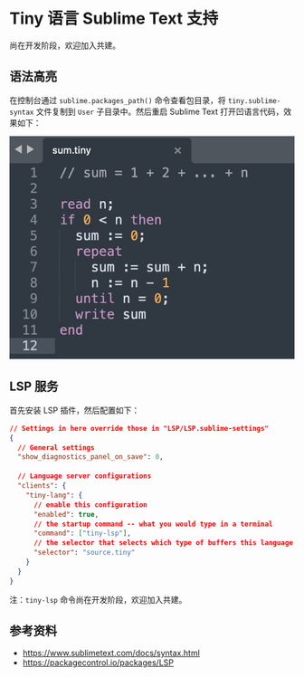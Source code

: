 # Tiny 语言 Sublime Text 支持

尚在开发阶段，欢迎加入共建。

## 语法高亮

在控制台通过 `sublime.packages_path()` 命令查看包目录，将 `tiny.sublime-syntax` 文件复制到 `User` 子目录中。然后重启 Sublime Text 打开凹语言代码，效果如下：

![](preview.jpg)

## LSP 服务

首先安装 LSP 插件，然后配置如下：

```json
// Settings in here override those in "LSP/LSP.sublime-settings"
{
  // General settings
  "show_diagnostics_panel_on_save": 0,

  // Language server configurations
  "clients": {
    "tiny-lang": {
      // enable this configuration
      "enabled": true,
      // the startup command -- what you would type in a terminal
      "command": ["tiny-lsp"],
      // the selector that selects which type of buffers this language server attaches to
      "selector": "source.tiny"
    }
  }
}
```

注：`tiny-lsp` 命令尚在开发阶段，欢迎加入共建。

## 参考资料

- https://www.sublimetext.com/docs/syntax.html
- https://packagecontrol.io/packages/LSP
